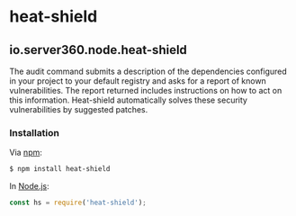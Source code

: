 # heat-shield
## io.server360.node.heat-shield
The audit command submits a description of the dependencies configured in your project to your default registry and asks for a report of known vulnerabilities. The report returned includes instructions on how to act on this information. Heat-shield automatically solves these security vulnerabilities by suggested patches.

### Installation

Via [npm](https://www.npmjs.com/):

```bash
$ npm install heat-shield
```

In [Node.js](https://nodejs.org/):

```javascript
const hs = require('heat-shield');
```